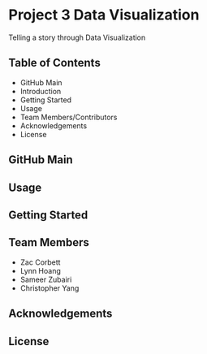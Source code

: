 # Project 3 Data Visualization 
Telling a story through Data Visualization

## Table of Contents
- GitHub Main
- Introduction
- Getting Started
- Usage
- Team Members/Contributors
- Acknowledgements
- License

## GitHub Main 

## Usage

## Getting Started

## Team Members
- Zac Corbett
- Lynn Hoang
- Sameer Zubairi
- Christopher Yang 

## Acknowledgements

## License